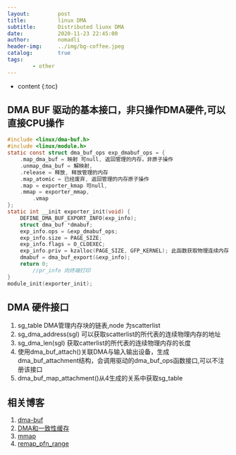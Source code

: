 ```yaml
---
layout:         post
title:          linux DMA
subtitle:       Distributed liunx DMA
date:           2020-11-23 22:45:00
author:         nomadli
header-img:     ../img/bg-coffee.jpeg
catalog:        true
tags:
        - other
---
```


* content
{:toc}

## DMA BUF 驱动的基本接口，非只操作DMA硬件,可以直接CPU操作
```C
#include <linux/dma-buf.h>
#include <linux/module.h>
static const struct dma_buf_ops exp_dmabuf_ops = {
	.map_dma_buf = 映射 可null, 返回管理的内存，非原子操作
	.unmap_dma_buf = 解映射,
	.release = 释放, 释放管理的内存
	.map_atomic = 已经废弃, 返回管理的内存原子操作
	.map = exporter_kmap 可null,
	.mmap = exporter_mmap,
        .vmap
};
static int __init exporter_init(void) {
	DEFINE_DMA_BUF_EXPORT_INFO(exp_info);
	struct dma_buf *dmabuf;
	exp_info.ops = &exp_dmabuf_ops;
	exp_info.size = PAGE_SIZE;
	exp_info.flags = O_CLOEXEC;
	exp_info.priv = kzalloc(PAGE_SIZE, GFP_KERNEL); 此函数获取物理连续内存， kfree
	dmabuf = dma_buf_export(&exp_info);
	return 0;
        //pr_info 向终端打印
}
module_init(exporter_init);
```

## DMA 硬件接口
1. sg_table DMA管理内存块的链表,node 为scatterlist
2. sg_dma_address(sgl) 可以获取scatterlist的所代表的连续物理内存的地址
3. sg_dma_len(sgl) 获取catterlist的所代表的连续物理内存的长度
4. 使用dma_buf_attach()关联DMA与输入输出设备，生成dma_buf_attachment结构，会调用驱动的dma_buf_ops函数接口,可以不注册该接口
5. dma_buf_map_attachment()从4生成的关系中获取sg_table


## 相关博客
1. [dma-buf](https://blog.csdn.net/hexiaolong2009/article/details/102596744)
2. [DMA和一致性缓存](https://blog.csdn.net/jasonchen_gbd/article/details/79462064)
3. [mmap](https://www.cnblogs.com/huxiao-tee/p/4660352.html)
4. [remap_pfn_range](https://www.cnblogs.com/pengdonglin137/p/8149859.html)
